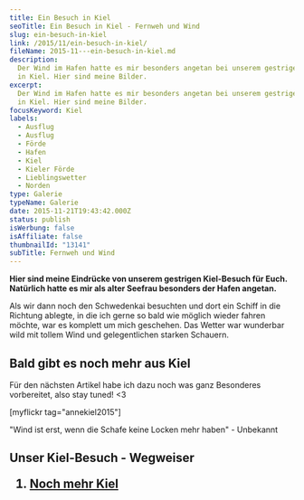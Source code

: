 ```yaml
---
title: Ein Besuch in Kiel
seoTitle: Ein Besuch in Kiel - Fernweh und Wind
slug: ein-besuch-in-kiel
link: /2015/11/ein-besuch-in-kiel/
fileName: 2015-11---ein-besuch-in-kiel.md
description:
  Der Wind im Hafen hatte es mir besonders angetan bei unserem gestrigen Besuch
  in Kiel. Hier sind meine Bilder.
excerpt:
  Der Wind im Hafen hatte es mir besonders angetan bei unserem gestrigen Besuch
  in Kiel. Hier sind meine Bilder.
focusKeyword: Kiel
labels:
  - Ausflug
  - Ausflug
  - Förde
  - Hafen
  - Kiel
  - Kieler Förde
  - Lieblingswetter
  - Norden
type: Galerie
typeName: Galerie
date: 2015-11-21T19:43:42.000Z
status: publish
isWerbung: false
isAffiliate: false
thumbnailId: "13141"
subTitle: Fernweh und Wind
---
```


<strong>Hier sind meine Eindrücke von unserem gestrigen Kiel-Besuch für Euch.
Natürlich hatte es mir als alter Seefrau besonders der Hafen angetan.</strong>

Als wir dann noch den Schwedenkai besuchten und dort ein Schiff in die Richtung
ablegte, in die ich gerne so bald wie möglich wieder fahren möchte, war es
komplett um mich geschehen. Das Wetter war wunderbar wild mit tollem Wind und
gelegentlichen starken Schauern.

## Bald gibt es noch mehr aus Kiel

Für den nächsten Artikel habe ich dazu noch was ganz Besonderes vorbereitet,
also stay tuned! &lt;3

[myflickr tag="annekiel2015"]

"Wind ist erst, wenn die Schafe keine Locken mehr haben" - Unbekannt

## Unser Kiel-Besuch - Wegweiser<ol><li> [Noch mehr Kiel](/2015/11/ein-besuch-in-kiel/) </li></ol>

&nbsp;
